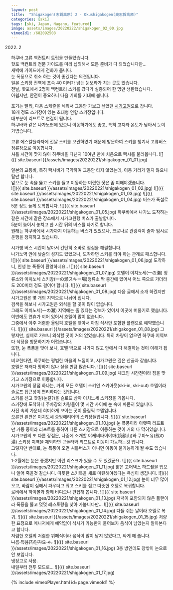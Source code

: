 ```yaml
---
layout: post
title:  "Shigakogen(志賀高原) 2 - Okushigakogen(奥志賀高原)"
categories: [ski]
tags: [ski, Japan, Nagano, featured]
image: assets/images/20220222/shigakogen_02_00.jpg
vimeoId1: /682092508
---
```

2022. 2

하쿠바 고류 백컨트리 트립을 만들었습니다. <br> 
핫포 백컨트리 전문 가이드를 미리 섭외해서 모든 준비가 다 되었습니다만...<br>
새벽에 가이드에게 전화가 옵니다.<br>
눈 폭풍으로 취소 하는 것이 좋겠다는 의견입니다.<br>
일본 스키장 전역에 초속 40 미터가 넘는 눈보라가 치는 곳도 있습니다.<br>
전날, 핫포에서 2명이 백컨트리 스키를 갔다가 실종되어 한 명만 생환했습니다.<br>
아쉽지만, 안전이 중요하니 다음 기회를 기대해 봅니다.<br>

포기는 빨리, 다음 스케줄을 세워서 그동안 가보고 싶었던 [시가고원][shiga1]으로 갑니다.<br>
18개 정도 스키장이 있는 초대형 연합 스키장입니다.<br>
대부분이 리프트로 연결이 됩니다.<br>
하쿠바와 같은 나가노현에 있으니 이동하기에도 좋고, 특히 고지라 온도가 낮아서 눈이 가볍습니다.<br>

고류 에스칼플라자에 전날 스키를 보관하였기 때문에 방문하여 스키를 챙겨서 고류버스 정류장으로 이동합니다.<br>
셔틀 시간이 맞지 않아 하쿠바을 다닌지 10여년 만에 처음으로 택시를 불러봅니다.
![]({{ site.baseurl }}/assets/images/20220221/shigakogen_01_01.jpg)

일본의 교통비, 특히 택시비가 극악하여 그동안 타지 않았는데, 이동 거리가 멀지 않으니 탈만 합니다.<br>
앞으로 눈 속을 뚫고 스키를 들고 이동하는 미련한 짓은 좀 피해야겠습니다.<br>
![]({{ site.baseurl }}/assets/images/20220221/shigakogen_01_02.jpg)
![]({{ site.baseurl }}/assets/images/20220221/shigakogen_01_03.jpg)
![]({{ site.baseurl }}/assets/images/20220221/shigakogen_01_04.jpg)
버스가 폭설로 5분 정도 늦게 도학합니다.
![]({{ site.baseurl }}/assets/images/20220221/shigakogen_01_05.jpg)
하쿠바에서 나가노 도착하는 같은 시간에 같은 장소에서 시가고원행 버스가 출발합니다.<br>
5분이 늦어서 놓치고 한 시간 뒤의 버스를 타기로 합니다.<br>
원래는 하쿠바에서 시가까지 이동하는 버스가 있었으나, 코로나로 관광객이 줄자 임시로 운행을 정지하고 있습니다.<br>

시가행 버스 시간이 남아서 간단히 소바로 점심을 해결합니다.<br>
나가노역 안에 낮술의 성지도 있었으나, 도착하면 스키를 타야 하는 관계로 패스합니다.
![]({{ site.baseurl }}/assets/images/20220221/shigakogen_01_06.jpg)
도착하니, 인생 눈 폭풍이 환영하네요..
![]({{ site.baseurl }}/assets/images/20220221/shigakogen_01_07.jpg)
호텔이 이치노세(一の瀬) 정류소와 이치노세 스키장(一の瀬スキー場)정류소 딱 중간에 있어서 어느 쪽으로 가더라도 200미터 정도 걸어야 합니다.
![]({{ site.baseurl }}/assets/images/20220221/shigakogen_01_08.jpg)
다음 글에서 소개 하겠지만 시가고원은 몇 개의 지역으로 나뉘어 집니다.<br>
검색을 해보니 시가고원은 외식을 할 곳이 많이 없습니다.<br>
그래도 이치노세(一の瀬) 지역에는 좀 있다는 정보가 있어서 이곳에 머물기로 했습니다.<br>
이번에도 연휴가 끼어 있어서 호텔이 많이 없습니다.<br>
그중에서 아주 저렴한 올림픽 호텔을 찾아서 아침 식사만 포함한 플랜으로 예약했습니다.
![]({{ site.baseurl }}/assets/images/20220221/shigakogen_01_08.jpg)
그렇지만, 실제로 가보니 외식할 곳이 거의 없었습니다. 특히 차량이 없으면 하쿠바 지역보다 식당을 방문하기가 어렵습니다.<br>
또한, 눈 폭풍을 맞아 보니, 호텔 밖으로 나가지 않고 안에서 다 해결하는 것이 이해가 됩니다.<br>
비교한다면, 하쿠바는 평범한 마을의 느낌이고, 시가고원은 깊은 산골과 같습니다.<br>
호텔은 저러다 망하지 않나 싶을 만큼 많습니다.
![]({{ site.baseurl }}/assets/images/20220221/shigakogen_01_09.jpg)
체크인 시간전이라 짐을 맞기고 스키장으로 이동합니다.<br>
시가고원의 장점 하나는, 거의 모든 호텔이 스키인 스키아웃(ski-in, ski-out) 호텔이라 슬로프 접근성이 편리하다는 것입니다.<br>
스키를 신고 찻길(눈길?)을 슬로프 삼아 이치노세 스키장을 가봅니다.<br>
스키장에 도착하니 주차장의 차량들이 몇 시간 사이에 눈 속에 파묻혀 있습니다.<br>
사진 속의 가운데 희미하게 보이는 곳이 올림픽 호텔입니다.<br>
오른편 왼편은 이치도세 중앙에리어의 스키장들입니다.
![]({{ site.baseurl }}/assets/images/20220221/shigakogen_01_10.jpg)
눈 폭풍이라 아랫쪽 리프트만 가동 중이라 리프트를 통하여 다른 스키장으로 이동하는 것이 거의 다 막혀있습니다.<br>
시가고원의 또 다른 장점은, 나중에 소개할 야케비타이야마(焼額山)와 쿠마노유(熊の湯) 스키장 지역을 제외하면 곤돌라와 리프트로 이동이 가능하는것 입니다.<br>
그렇지만 반대로, 눈 폭풍이 오면 셔틀버스가 아니면 이동이 불가능하게 될 수도 있습니다. <br>
1-2월에는 눈은 좋겠지만 이런 리스크가 있을 수 도 있겠군요.
![]({{ site.baseurl }}/assets/images/20220221/shigakogen_01_11.jpg)
얇은 고어텍스 하드쉘을 입으니 얼어 죽을것 같습니다. 따뜻한 스키복을 새로 마련해야겠다는 욕심이 생깁니다.
![]({{ site.baseurl }}/assets/images/20220221/shigakogen_01_12.jpg)
눈이 너무 많이 오고, 바람이 심해서 파우더고 뭐고 스키를 접고 따뜻한 호텔로 복귀합니다.<br>
로비에서 하이볼과 함께 비디오나 편집해 봅니다.
![]({{ site.baseurl }}/assets/images/20220221/shigakogen_01_13.jpg)
저녁이 포함되지 않은 플랜이라 폭풍을 뚫고 몇몇 레스토랑을 찾아 가봅니다만...
![]({{ site.baseurl }}/assets/images/20220221/shigakogen_01_14.jpg)
다들 쉬는 날이라 호텔로 복귀.
![]({{ site.baseurl }}/assets/images/20220221/shigakogen_01_15.jpg)
처량한 표정으로 메니저에게 예약없이 식사가 가능한지 물어보자 음식이 남았는지 알아본다고 합니다.<br>
저렴한 호텔의 저렴한 뷔페식이라 음식이 많이 남지 않았다고, 싸게 해 줍니다.<br>
<del>나름 특템(?)인가요 ㅎ.</del>
![]({{ site.baseurl }}/assets/images/20220221/shigakogen_01_16.jpg)
3층 방인데도 창밖이 눈으로 안 보입니다.<br>
냉장고로 사용.<br>
내일부터 전투 모드로...
![]({{ site.baseurl }}/assets/images/20220221/shigakogen_01_17.jpg)

{% include vimeoPlayer.html id=page.vimeoId1 %}

[shiga1]: https://www.shigakogen-ski.or.jp

[shiga2]: https://shigakogen.co.jp/highlight/ichinosefamily

